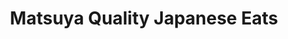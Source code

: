 ---
layout: place
title: "Matsuya Quality Japanese Eats"
permalink: /new-york/roslyn/matsuya-quality-japanese-eats.html
stateAbbr: NY
stateName: New York
cityName: Roslyn
seo:
  name: "Matsuya Quality Japanese Eats"
  type: Restaurant
  links: null
description: "Matsuya Quality Japanese Eats serves delicious sushi in Roslyn, New York. Try fresh Japanese dishes for a great dining experience. "
place_id: ChIJGcr1m5eJwokRoTqqrFI8DUw
photos:
  - name: >-
      places/ChIJGcr1m5eJwokRoTqqrFI8DUw/photos/AeeoHcKkpx5FWr8ohIqzXV_4qtARq_VPBkiuDyJdBXXHLmaqo_10hZqY7Uf9P1MgAQxNsorraqVYnVgwplCZiTs7uPtiH0W_5g-aJsLsZ8xJiDEamKy0cRafoqfJ-Ab5rtQnrSI007wNbzM4kUpHjJi-wxV0cymEVUpSualX4Tv4fpNiT-YNf5_zlXEgbxk091svlKwE-CVdkCId9Pok7r0s0QskOkXF5P3ZrH1_dklqhQw09CPt3DSXvaQlz7Z1DNjVhzzUx4BXXECDkQy7JuPDyGGHzAdW00M6xDbppsgF03T5nw
    widthPx: 4000
    heightPx: 3000
    authorAttributions:
      - displayName: Matsuya Quality Japanese Eats
        uri: https://maps.google.com/maps/contrib/112672852173769323157
        photoUri: >-
          https://lh3.googleusercontent.com/a-/ALV-UjWbkQ1HS2SVRaQb5CobyLK5Wa6Eg-Dl5k_de_Q6z2hT0qL6cFz_=s100-p-k-no-mo
    flagContentUri: >-
      https://www.google.com/local/imagery/report/?cb_client=maps_api_places.places_api&image_key=!1e10!2sAF1QipM9UoHvMRu_ufGRg2jjWuTTWGaQxKMSCvzmmc8c&hl=en-US
    googleMapsUri: >-
      https://www.google.com/maps/place//data=!3m4!1e2!3m2!1sAF1QipM9UoHvMRu_ufGRg2jjWuTTWGaQxKMSCvzmmc8c!2e10!4m2!3m1!1s0x89c289979bf5ca19:0x4c0d3c52acaa3aa1
  - name: >-
      places/ChIJGcr1m5eJwokRoTqqrFI8DUw/photos/AeeoHcJ0XgkDMmazl5DfZu__O8bl6CG48MsAwrhJF0L7JI94704XjpWhHyHuo4Msyart2WtwgT-cGyC5SReEFbEPjw4OeJtNRm_piqXj-VUj_0Pk8k8pp3bqOed51b9bpv6HfNDcVm0DWkxqcodf279wB09UbbC53FOwn7Na-JGBj4wGQNnUHFuWSQH190h0ZvA8zJpuxccOwTgKKU2re5w9pQdXRzxdraRxUd81iJkhv9dHCrX9zjgOW8KzqMTxet0-9yHF9v8VyOzMrS7sdah0KPvDq5S9R4Xi8fzSij9umHWA9Q
    widthPx: 3840
    heightPx: 2160
    authorAttributions:
      - displayName: Matsuya Quality Japanese Eats
        uri: https://maps.google.com/maps/contrib/112672852173769323157
        photoUri: >-
          https://lh3.googleusercontent.com/a-/ALV-UjWbkQ1HS2SVRaQb5CobyLK5Wa6Eg-Dl5k_de_Q6z2hT0qL6cFz_=s100-p-k-no-mo
    flagContentUri: >-
      https://www.google.com/local/imagery/report/?cb_client=maps_api_places.places_api&image_key=!1e10!2sAF1QipOMlVP-oy6ttBqZ-mJ5uFaMwsXFAM7rCOhTKzWU&hl=en-US
    googleMapsUri: >-
      https://www.google.com/maps/place//data=!3m4!1e2!3m2!1sAF1QipOMlVP-oy6ttBqZ-mJ5uFaMwsXFAM7rCOhTKzWU!2e10!4m2!3m1!1s0x89c289979bf5ca19:0x4c0d3c52acaa3aa1
  - name: >-
      places/ChIJGcr1m5eJwokRoTqqrFI8DUw/photos/AeeoHcLpcPE09ZnAN6-gTPHfnekdSHIzxMlMuKKvfnfBDdFseYjg0mjkvQ-iSBZvtX9dZtXcPyWntP63FYaecNRP3iRjQpRM0lmOKrIgFsq21pJL_JpiRXNMtfw2QdEn6iARoJnJsCFclQUIGkbpxqA-oaqj2vSwnb7YKWm0pOR0xPVpMR0zoXdAflrViPQBc-LEiJ55paeJN5XPPu451OKZlOolfZgqSS8Qq3A1LX9W38Zy5O_hrg9_lmoLrK1UGaDL5lL_lplCAfTnSlN6EEl4iRvzoJcwVIOeH7qW3sQi3aJZBA
    widthPx: 3000
    heightPx: 4000
    authorAttributions:
      - displayName: Matsuya Quality Japanese Eats
        uri: https://maps.google.com/maps/contrib/112672852173769323157
        photoUri: >-
          https://lh3.googleusercontent.com/a-/ALV-UjWbkQ1HS2SVRaQb5CobyLK5Wa6Eg-Dl5k_de_Q6z2hT0qL6cFz_=s100-p-k-no-mo
    flagContentUri: >-
      https://www.google.com/local/imagery/report/?cb_client=maps_api_places.places_api&image_key=!1e10!2sAF1QipOVV8n5sEPwkAo5gf_SmaBfzUt9etsBoQPLq_0i&hl=en-US
    googleMapsUri: >-
      https://www.google.com/maps/place//data=!3m4!1e2!3m2!1sAF1QipOVV8n5sEPwkAo5gf_SmaBfzUt9etsBoQPLq_0i!2e10!4m2!3m1!1s0x89c289979bf5ca19:0x4c0d3c52acaa3aa1
  - name: >-
      places/ChIJGcr1m5eJwokRoTqqrFI8DUw/photos/AeeoHcLcZ7a-fI6-9vjvqdF4WQuveCBV5mT8Xa29mqWwZFPuX9b1hoLZ3i6nKmfVoQd2xqPfxXkUvafycjagCo_7brXfihseH9RH2ZY-FOSzgz7G5lciIRyjuT2jh_yC1sPnRJC_EpdaVAhn3dcC2znZ_XMH0RtiYozOVHo-G4yfiyPMFqIT4DMtEa-XuZzp57FtxBfE_5IY9WXg3hd-9frmjg90c3QGhW55uDTSTQXXMp6JFv76PY0x_i2XHgi4_AMQrPdWHnNPldMx5g_frDL-VpZ2snux357S6JY-To9DdArBDw
    widthPx: 3840
    heightPx: 2160
    authorAttributions:
      - displayName: Matsuya Quality Japanese Eats
        uri: https://maps.google.com/maps/contrib/112672852173769323157
        photoUri: >-
          https://lh3.googleusercontent.com/a-/ALV-UjWbkQ1HS2SVRaQb5CobyLK5Wa6Eg-Dl5k_de_Q6z2hT0qL6cFz_=s100-p-k-no-mo
    flagContentUri: >-
      https://www.google.com/local/imagery/report/?cb_client=maps_api_places.places_api&image_key=!1e10!2sAF1QipMPfPzw7Ig5VvkS0dz0Fy6xjx4LtZqSFgirdOpH&hl=en-US
    googleMapsUri: >-
      https://www.google.com/maps/place//data=!3m4!1e2!3m2!1sAF1QipMPfPzw7Ig5VvkS0dz0Fy6xjx4LtZqSFgirdOpH!2e10!4m2!3m1!1s0x89c289979bf5ca19:0x4c0d3c52acaa3aa1
  - name: >-
      places/ChIJGcr1m5eJwokRoTqqrFI8DUw/photos/AeeoHcIrtCdnA-UVuWpYquJCS0C4MaNEuSdOE2DwHSZqUSsQ_4XQG1c8yU4HfvBM5ojGxoT31nN5RtVIbhgXT7uJVu0v3Fhdxq0HbHsshuT3A2AcPv7HsHebSY_VkwtZdvffwg9Bry79P04Q7mbXnbiYXNNohRnh4T7IGWdTpPQ4Al34aY0iP2L_8mkIOsI-iymu4ZcNT309xrP97rg-qF-ozqBBDIeNTcRPhBfp9GgfL_-BDqtnV93xM1ldoTzAQwPGTgCrMM8NwdJTLamvIWYs5uOX44AE8v582MV6UwQNE-mJTQ
    widthPx: 3840
    heightPx: 2160
    authorAttributions:
      - displayName: Matsuya Quality Japanese Eats
        uri: https://maps.google.com/maps/contrib/112672852173769323157
        photoUri: >-
          https://lh3.googleusercontent.com/a-/ALV-UjWbkQ1HS2SVRaQb5CobyLK5Wa6Eg-Dl5k_de_Q6z2hT0qL6cFz_=s100-p-k-no-mo
    flagContentUri: >-
      https://www.google.com/local/imagery/report/?cb_client=maps_api_places.places_api&image_key=!1e10!2sAF1QipMNncjhRbktzDAiAVwnSKcL4LZG3CC2IQowFOQV&hl=en-US
    googleMapsUri: >-
      https://www.google.com/maps/place//data=!3m4!1e2!3m2!1sAF1QipMNncjhRbktzDAiAVwnSKcL4LZG3CC2IQowFOQV!2e10!4m2!3m1!1s0x89c289979bf5ca19:0x4c0d3c52acaa3aa1
  - name: >-
      places/ChIJGcr1m5eJwokRoTqqrFI8DUw/photos/AeeoHcJMNivrqpVrCrvGAIeCI8bPjqJ8fSYPFw3UB0ad5nfsvLBSbhn-047-a64eyhSBA1LvgAbTK5Ch946AKSKG_WA2DjNIxxaRlD7WGe4BThD-BGWSaxp2x1c1Dg-E23Ao5eMTbbxQIiq08hHTyGTt6Db-U5x1GgvMhXY-PC9_vluNEifbwEM4cWSB9gfYyOf0G5Lu9Fjjz8rwBRlE5vFvu5xv7abouPc8mW16ghB90oqYCxeiiu_WbZ2BshKFUGjUpebybeDWyw3pxaOt88OoilljePXcRNlxmy2hNq3U7P47VKH0_IqjLkNP1nm2JhLRavTfZ14GV5CjRTsiRu3r20oRIILbyguJblGLcqkuXUFudMfVMTQozvJEQiGHmatBJ-3t61ITwsSGciRY_LkTspc-85ndA8zX1j28QCSN4R41Vjk
    widthPx: 4032
    heightPx: 3024
    authorAttributions:
      - displayName: Kirsi Lynn
        uri: https://maps.google.com/maps/contrib/116518132172855905690
        photoUri: >-
          https://lh3.googleusercontent.com/a-/ALV-UjVGC5TNPb7vbOzcmjwkLqAqdpkIBUGcf8LwEJuY1xgqPIpiK-CFtA=s100-p-k-no-mo
    flagContentUri: >-
      https://www.google.com/local/imagery/report/?cb_client=maps_api_places.places_api&image_key=!1e10!2sCIHM0ogKEICAgICW98jopQE&hl=en-US
    googleMapsUri: >-
      https://www.google.com/maps/place//data=!3m4!1e2!3m2!1sCIHM0ogKEICAgICW98jopQE!2e10!4m2!3m1!1s0x89c289979bf5ca19:0x4c0d3c52acaa3aa1
  - name: >-
      places/ChIJGcr1m5eJwokRoTqqrFI8DUw/photos/AeeoHcJQ3hemuMp1IAdJtrU4SJhcgWQDX6CgfyhyoiWByY826Ap_2OifWuR7rEB4WzauTKZdEFXletcw9CdaeYTVTqdr6B2NhvbuZ4waSr918dXnSYaV9Xi5sbUcePP4TRg8PSAZfl2C-WpkZ9i_8GdBom0Jb8cT2TK0ANIJb0_WyQwp0pZF4jjUcj1mixyf9rtSWpt02rDy1EH9hnXVftcYIqYQV7Vhr86MRMx0cPf5IvJQnllH_xI2HU3YgOxGtEG54p9lhEY75VyOBDJa6DUBudZpBUwsAXMyCiZPJCDPRmGPoQ
    widthPx: 4000
    heightPx: 3000
    authorAttributions:
      - displayName: Matsuya Quality Japanese Eats
        uri: https://maps.google.com/maps/contrib/112672852173769323157
        photoUri: >-
          https://lh3.googleusercontent.com/a-/ALV-UjWbkQ1HS2SVRaQb5CobyLK5Wa6Eg-Dl5k_de_Q6z2hT0qL6cFz_=s100-p-k-no-mo
    flagContentUri: >-
      https://www.google.com/local/imagery/report/?cb_client=maps_api_places.places_api&image_key=!1e10!2sAF1QipNC4rRFNo5WIfglmm4u59k9_RdURGXYE7s8YExe&hl=en-US
    googleMapsUri: >-
      https://www.google.com/maps/place//data=!3m4!1e2!3m2!1sAF1QipNC4rRFNo5WIfglmm4u59k9_RdURGXYE7s8YExe!2e10!4m2!3m1!1s0x89c289979bf5ca19:0x4c0d3c52acaa3aa1
  - name: >-
      places/ChIJGcr1m5eJwokRoTqqrFI8DUw/photos/AeeoHcLqDuCsfrdKsKJs_xU7cPyqTU3i2Xzvtnt-v6wV6JLmwxok_nbhB5IJ2PwTypFfabY2aFna4b3oxndd6SRWUiAFPmZvopzI2f6L5njIi5gTg25IZoRQoYK50-U_pXmdWEfQ3PhhJKxLsLYrDG_9mMQ7BUb6JCasRbUBKBge1QvPeWTM09WmiTeSH50lE-KQET_YWQXmWq_eNBvD3uE-5gVRehgcSa_BNXz4VeK6bzSqfDXwcOqoFlGdTZUf5HVKY4AMPUxv1GItWxIovpkKCgAxjdm2hTSOrZNd3RX4BAriTQ
    widthPx: 4800
    heightPx: 3200
    authorAttributions:
      - displayName: Matsuya Quality Japanese Eats
        uri: https://maps.google.com/maps/contrib/112672852173769323157
        photoUri: >-
          https://lh3.googleusercontent.com/a-/ALV-UjWbkQ1HS2SVRaQb5CobyLK5Wa6Eg-Dl5k_de_Q6z2hT0qL6cFz_=s100-p-k-no-mo
    flagContentUri: >-
      https://www.google.com/local/imagery/report/?cb_client=maps_api_places.places_api&image_key=!1e10!2sAF1QipMByKBlhtdItIOkZWuOC2uGTlaNzQ_8ij3GqWoD&hl=en-US
    googleMapsUri: >-
      https://www.google.com/maps/place//data=!3m4!1e2!3m2!1sAF1QipMByKBlhtdItIOkZWuOC2uGTlaNzQ_8ij3GqWoD!2e10!4m2!3m1!1s0x89c289979bf5ca19:0x4c0d3c52acaa3aa1
  - name: >-
      places/ChIJGcr1m5eJwokRoTqqrFI8DUw/photos/AeeoHcIYF7Itvr-T2JkIbUd-_V95t1L80Tygf5UxFV3OzxegqhIpsU_cH8237Ziov-Ed67OaxCyHyTYv9hntziBt81hpMIFl2eWNP-EnVE0XzF6d2kyhPSLaZxOA4UcO8qeRsVMRlbyfbXhqe6UKfjlxe5KPHlexPiQOSkSlE4H3MyuC3uHdO0KwarCd-grQsSycSb-s4pG-9sulw_O6UH_cadyzQhDmqTbbJ3-yfnsrkwS-sR8h6ZRNl-EvlAeFjRJTfODOCi00V9XJ6XpWNw0snJ-33ObWVbdhoM8cf3m8uNXXeRmfqadTe1bkwf2_d8cokVDzDCCPAqRZP-OLXDaiu-u-hWZ3Gg50g6QIOAJjOQVBOoooz_tGAzy3PTlnS_rF6ztK_2CZkRjYVgnsVqsBapgiR2w2Sdr4AjteK91WwKNfmL4l
    widthPx: 4000
    heightPx: 3000
    authorAttributions:
      - displayName: Jeffrey Tsai
        uri: https://maps.google.com/maps/contrib/100618337780799061773
        photoUri: >-
          https://lh3.googleusercontent.com/a-/ALV-UjUtVYyDIQrUkNCt5h0HtPLvWjURXOs2PFY0yjVhZ8iOdUgL33g4MQ=s100-p-k-no-mo
    flagContentUri: >-
      https://www.google.com/local/imagery/report/?cb_client=maps_api_places.places_api&image_key=!1e10!2sCIHM0ogKEICAgID73Ye1tAE&hl=en-US
    googleMapsUri: >-
      https://www.google.com/maps/place//data=!3m4!1e2!3m2!1sCIHM0ogKEICAgID73Ye1tAE!2e10!4m2!3m1!1s0x89c289979bf5ca19:0x4c0d3c52acaa3aa1
  - name: >-
      places/ChIJGcr1m5eJwokRoTqqrFI8DUw/photos/AeeoHcJsYRo7jEuIy9koI5z7OUSqXoK80eup4bdOD8_Si5_wGdGkTXS-kjP5KGt3xFQ1fmQSHUt0gNafG6DTxvU20gE1ajQcIBeeWkstV12zqP7UAjbhu5Q3lxbjENbMFcgvIVnRg9AcG6nOtTI57cBVpPGxKOfxYlLkYrND6cNZVxEDyrNStRppybqx00WsYqU0O3KXbmNbv_BKWl6b2iU2XZHM8KYcCp5zE8YLdK4B9zJKssUfT25u0ZlM_RgHrwKzgjNAYaCiBxTqefjQzaC0HhGcNyvELR3_MHqtY4B7p3QYYS7MNmp3boQjAzHhiQS_5z2eHko0KPm1y5O41sh_topN2X0cZCs0p2Mwqxrkii2vo-h8HnBdAThoXzaQtvRHByCeghIsNXUGy5KrjaWGDDpjnw-VExz820E6Iui5_g6nahs
    widthPx: 3072
    heightPx: 4080
    authorAttributions:
      - displayName: Kirsi Lynn
        uri: https://maps.google.com/maps/contrib/116518132172855905690
        photoUri: >-
          https://lh3.googleusercontent.com/a-/ALV-UjVGC5TNPb7vbOzcmjwkLqAqdpkIBUGcf8LwEJuY1xgqPIpiK-CFtA=s100-p-k-no-mo
    flagContentUri: >-
      https://www.google.com/local/imagery/report/?cb_client=maps_api_places.places_api&image_key=!1e10!2sCIHM0ogKEICAgIDX-o_yrAE&hl=en-US
    googleMapsUri: >-
      https://www.google.com/maps/place//data=!3m4!1e2!3m2!1sCIHM0ogKEICAgIDX-o_yrAE!2e10!4m2!3m1!1s0x89c289979bf5ca19:0x4c0d3c52acaa3aa1
address: 1358 Old Northern Blvd, Roslyn, NY 11576, USA
street: 1358 Old Northern Blvd
city: Roslyn
state: NY
zip: '11576'
country: USA
neighborhood: null
latitude: '40.800442'
longitude: '-73.648691'
accessibility_options:
  wheelchairAccessibleParking: true
  wheelchairAccessibleEntrance: true
  wheelchairAccessibleSeating: true
business_status: OPERATIONAL
name: Matsuya Quality Japanese Eats
google_maps_links:
  directionsUri: >-
    https://www.google.com/maps/dir//''/data=!4m7!4m6!1m1!4e2!1m2!1m1!1s0x89c289979bf5ca19:0x4c0d3c52acaa3aa1!3e0
  placeUri: https://maps.google.com/?cid=5480102647361583777
  writeAReviewUri: >-
    https://www.google.com/maps/place//data=!4m3!3m2!1s0x89c289979bf5ca19:0x4c0d3c52acaa3aa1!12e1
  reviewsUri: >-
    https://www.google.com/maps/place//data=!4m4!3m3!1s0x89c289979bf5ca19:0x4c0d3c52acaa3aa1!9m1!1b1
  photosUri: >-
    https://www.google.com/maps/place//data=!4m3!3m2!1s0x89c289979bf5ca19:0x4c0d3c52acaa3aa1!10e5
primary_type: Japanese Restaurant
opening_hours:
  regular: null
  current: null
secondary_opening_hours:
  regular:
    weekdayDescriptions: null
    type: null
  current:
    weekdayDescriptions: null
    type: null
phone: null
price_level: null
price_range: null
rating: null
rating_count: 0
website: null
reviews: null
parking_options: null
payment_options: null
allow_dogs: null
curbside_pickup: null
delivery: null
dine_in: null
good_for_children: null
good_for_groups: null
good_for_sports: null
live_music: null
menu_for_children: null
outdoor_seating: null
reservable: null
restroom: null
serves_beer: null
serves_breakfast: null
serves_brunch: null
serves_cocktails: null
serves_coffee: null
serves_dinner: null
serves_dessert: null
serves_lunch: null
serves_vegetarian_food: null
serves_wine: null
takeout: null
update_category: essentials
summary: null

---